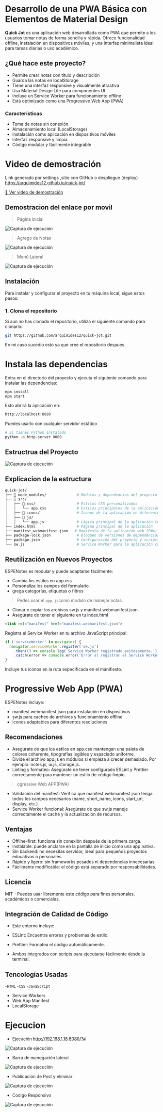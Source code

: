 #  Desarrollo de una PWA Básica con Elementos de Material Design

**Quick Jot** es una aplicación web desarrollada como PWA que permite a los usuarios tomar notas de forma sencilla y rápida. Ofrece funcionalidad offline, instalación en dispositivos móviles, y una interfaz minimalista ideal para tareas diarias o uso académico.

## ¿Qué hace este proyecto?

- Permite crear notas con título y descripción
- Guarda las notas en localStorage
- Tiene una interfaz responsive y visualmente atractiva
- Usa Material Design Lite para componentes UI
- Incluye un Service Worker para funcionamiento offline
- Está optimizado como una Progressive Web App (PWA)

### Características 
-  Toma de notas sin conexión
-  Almacenamiento local (LocalStorage)
- Instalación como aplicación en dispositivos móviles
- Interfaz responsive y limpia
-  Código modular y fácilmente integrable

# Video de demostración 
Link generado por settings ,sitio con GitHub o despliegue (deploy) https://arquimides12.github.io/quick-jot/ 

[🔗 Ver video de demostración](https://uespe-my.sharepoint.com/:f:/g/personal/aacampos1_espe_edu_ec/EmbY57H0HzFJuCib9yTHMNABfyARoA_VNyTuae6NhRMAig?e=MSpLT2)  

##  Demostracion del enlace por movil 
> Página inicial

![Captura de ejecución](img/movil1.jpeg)

> Agrego de Notas

![Captura de ejecución](img/movil2.jpeg)

> Menú Lateral

![Captura de ejecución](img/movil3.jpeg)

## **Instalación**

Para instalar y configurar el proyecto en tu máquina local, sigue estos pasos:

### **1. Clona el repositorio**

Si aún no has clonado el repositorio, utiliza el siguiente comando para clonarlo:

```bash
git https://github.com/arquimides12/quick-jot.git 
```
En mi caso sucedio esto ya que cree el repositorio despues.

# Instala las dependencias
Entra en el directorio del proyecto y ejecuta el siguiente comando para instalar las dependencias:

```bash
npm install
npm start
```

Esto abrirá la aplicación en: 
```bash
http://localhost:8080
``` 
Puedes usarlo con cualquier servidor estático 

```bash
# Si tienes Python instalado
python -m http.server 8080
``` 

## Estructrua del Proyecto 

![Captura de ejecución](img/estru.png)

## Explicacion de la estructura 
```bash
quick-jot/
├── 📁 node_modules/              # Módulos y dependencias del proyecto
├── 📁 src/
│   ├── 📁 css/                   # Estilos CSS personalizados
│   │   └── app.css              # Estilos principales de la aplicación
│   ├── 📁 icons/                 # Iconos de la aplicación en diferentes tamaños
│   ├── 📁 js/                    
│   │   └── app.js               # Lógica principal de la aplicación tomar y guardar notas
├── index.html                   # Página principal de la aplicación
├── manifest.webmanifest.json   # Manifesto de la aplicación web (PWA)
├── package-lock.json            # Bloqueo de versiones de dependencias
├── package.json                 # Configuración del proyecto y scripts
└── sw.js                        # Service Worker para la aplicación cachea archivos para uso offline 
``` 

## Reutilización en Nuevos Proyectos

ESPENotes es modular y puede adaptarse fácilmente:

- Cambia los estilos en app.css
- Personaliza los campos del formulario
- grega categorías, etiquetas o filtros

> Pedes usar el `app.js`como modulo de manejar notas. 
- Clonar o copiar los archivos sw.js y manifest.webmanifest.json.
- Asegúrate de tener el siguiente <link> en tu index.html
```html
<link rel="manifest" href="manifest.webmanifest.json">
```

Registra el Service Worker en tu archivo JavaScript principal:

```js
if ('serviceWorker' in navigator) {
  navigator.serviceWorker.register('sw.js')
    .then(() => console.log('Service Worker registrado exitosamente.'))
    .catch(error => console.error('Error al registrar el Service Worker:', error));
}
```
Incluye tus íconos en la ruta especificada en el manifiesto.


# Progressive Web App (PWA)

ESPENotes incluye:

- manifest.webmanifest.json para instalación en dispositivos
- sw.js para cacheo de archivos y funcionamiento offline
- Íconos adaptables para diferentes resoluciones


## Recomendaciones 

- Asegúrate de que los estilos en app.css mantengan una paleta de colores coherente, tipografías legibles y espaciado uniforme.
- Divide el archivo app.js en módulos si empieza a crecer demasiado. Por ejemplo: notes.js, ui.js, storage.js.
- Linting y formateo: Asegúrate de tener configurado ESLint y Prettier correctamente para mantener un estilo de código limpio.

> ogressive Web APP(PWA)

- Validación del manifest: Verifica que manifest.webmanifest.json tenga todos los campos necesarios (name, short_name, icons, start_url, display, etc.).
- Service Worker funcional: Asegúrate de que sw.js maneje correctamente el caché y la actualización de recursos. 

## Ventajas 

- Offline-first: funciona sin conexión después de la primera carga.
- Instalable: puede anclarse en la pantalla de inicio como una app nativa.
- Sin backend: no necesitas servidor, ideal para pequeños proyectos educativos o personales.
- Rápido y ligero: sin frameworks pesados ni dependencias innecesarias.
- Fácilmente modificable: el código está separado por responsabilidades.

## Licencia 

MIT - Puedes usar libremente este código para fines personales, académicos o comerciales.

## Integración de Calidad de Código

- Este entorno incluye:

- ESLint: Encuentra errores y problemas de estilo.

- Prettier: Formatea el código automáticamente.

- Ambos integrados con scripts para ejecutarse fácilmente desde la terminal.

## Tencologias Usadas 

-`HTML`
-`CSS`
-`JavaScript`
- Service Workers
- Web App Manifest
- LocalStorage

# Ejecucion 
- Ejecución  http://192.168.1.18:8080/?# 

![Captura de ejecución](img/eje.png)

- Barra de manegación lateral

![Captura de ejecución](img/eje2.png)

- Publicación de Post y eliminar 

![Captura de ejecución](img/eje3.png)

- Codigo Responsivo 

![Captura de ejecución](img/respo.png)









